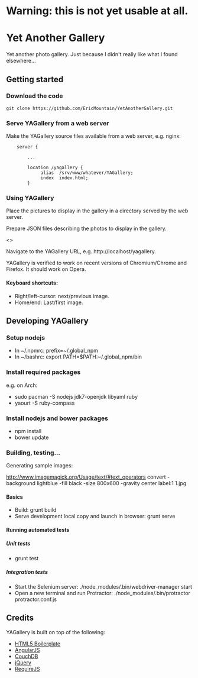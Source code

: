 # Warning: this is not yet usable at all.


# Yet Another Gallery

Yet another photo gallery.  Just because I didn't really like what I found elsewhere…


## Getting started

### Download the code

````Shell
git clone https://github.com/EricMountain/YetAnotherGallery.git
````

### Serve YAGallery from a web server

Make the YAGallery source files available from a web server, e.g. nginx:

```Nginx
    server {

        ...

        location /yagallery {
             alias  /srv/www/whatever/YAGallery;
             index  index.html;
        }
```

### Using YAGallery

Place the pictures to display in the gallery in a directory served by the web server.

Prepare JSON files describing the photos to display in the gallery.

<<TODO detail JSON format and easy way to generate>>

Navigate to the YAGallery URL, e.g. http://localhost/yagallery.

YAGallery is verified to work on recent versions of Chromium/Chrome
and Firefox.  It should work on Opera.

#### Keyboard shortcuts:

* Right/left-cursor: next/previous image.
* Home/end: Last/first image.

## Developing YAGallery

### Setup nodejs

* In ~/.npmrc: prefix=~/.global_npm
* In ~/bashrc: export PATH=$PATH:~/.global_npm/bin

### Install required packages

e.g. on Arch:

* sudo pacman -S nodejs jdk7-openjdk libyaml ruby
* yaourt -S ruby-compass

### Install nodejs and bower packages

* npm install
* bower update

### Building, testing…

Generating sample images:

http://www.imagemagick.org/Usage/text/#text_operators
convert -background lightblue -fill black -size 800x600 -gravity center label:1 1.jpg

#### Basics

* Build: grunt build
* Serve development local copy and launch in browser: grunt serve

#### Running automated tests

##### Unit tests

* grunt test

##### Integration tests

* Start the Selenium server: ./node_modules/.bin/webdriver-manager start
* Open a new terminal and run Protractor: ./node_modules/.bin/protractor protractor.conf.js

## Credits

YAGallery is built on top of the following:

- [HTML5 Boilerplate](http://html5boilerplate.com)
- [AngularJS](https://angularjs.org/)
- [CouchDB](http://couchdb.apache.org/)
- [jQuery](http://jquery.com/)
- [RequireJS](http://requirejs.org/)
